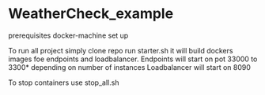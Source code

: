 # WeatherCheck_example

prerequisites
docker-machine set up


To run all project simply clone repo run starter.sh it will build dockers images foe endpoints and loadbalancer.
Endpoints will start on pot 33000 to 3300* depending on number of instances
Loadbalancer will start on 8090


To stop containers use stop_all.sh
